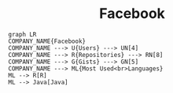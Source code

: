 <h1 align="center">Facebook</h1>

```mermaid
graph LR
COMPANY_NAME{Facebook}
COMPANY_NAME ---> U{Users} ---> UN[4]
COMPANY_NAME ---> R{Repositories} ---> RN[8]
COMPANY_NAME ---> G{Gists} ---> GN[5]
COMPANY_NAME ---> ML{Most Used<br>Languages}
ML --> R[R]
ML --> Java[Java]
```
